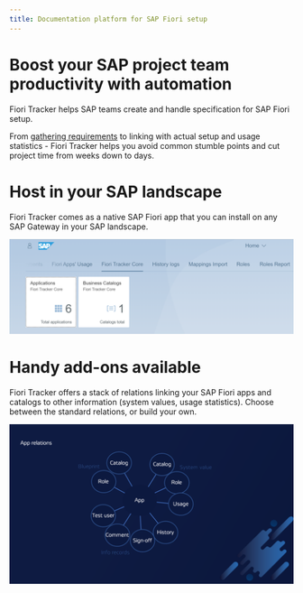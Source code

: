 ```yaml
---
title: Documentation platform for SAP Fiori setup
---
```


# Boost your SAP project team productivity with automation

Fiori Tracker helps SAP teams create and handle specification for SAP Fiori setup.

From [gathering requirements](usecases/SPS03/requirements-gathering.md) to linking with actual setup and usage statistics - Fiori Tracker helps you avoid common stumble points and cut project time from weeks down to days.

# Host in your SAP landscape
Fiori Tracker comes as a native SAP Fiori app that you can install on any SAP Gateway in your SAP landscape.

[![](res/tiles.png)](res/tiles.png)

# Handy add-ons available
Fiori Tracker offers a stack of relations linking your SAP Fiori apps and catalogs to other information (system values, usage statistics). Choose between the standard relations, or build your own.

[![](res/bubbles.png)](res/bubbles.png)